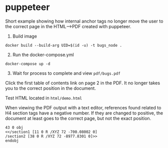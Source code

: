 # puppeteer

Short example showing how internal anchor tags no longer move the user to the correct page in the HTML-->PDF created
with puppeteer.

1. Build image
````shell
docker build --build-arg UID=$(id -u) -t bugs_node .
````
2.  Run the docker-compose.yml
````shell
docker-compose up -d
````
3. Wait for process to complete and view `pdf/bugs.pdf`

Click the first table of contents link on page 2 in the PDF. It no longer takes you to the correct position in the document.

Test HTML located in `html/demo.html`


When viewing the PDF output with a text editor, references found related to H4 section tags have a negative number. 
If they are changed to positive, the document at least goes to the correct page, but not the exact position. 
````
43 0 obj
<</section1 [11 0 R /XYZ 72 -700.08002 0]
/section2 [38 0 R /XYZ 72 -8977.8301 0]>>
endobj
````
